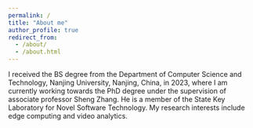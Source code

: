 ```yaml
---
permalink: /
title: "About me"
author_profile: true
redirect_from: 
  - /about/
  - /about.html
---
```


I received the BS degree from the Department of Computer Science and Technology, Nanjing University, Nanjing, China, in 2023, where I am currently working towards the PhD degree under the supervision of associate professor Sheng Zhang. He is a member of the State Key Laboratory for Novel Software Technology. My research interests include edge computing and video analytics.
